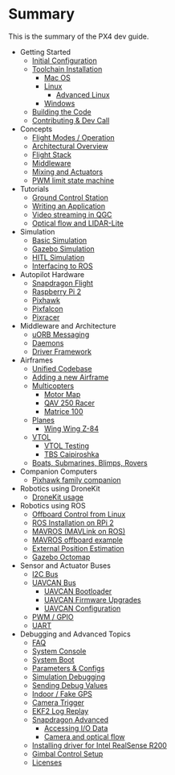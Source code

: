 # Summary

This is the summary of the PX4 dev guide.

* Getting Started
  * [Initial Configuration](starting-initial-config.md)
  * [Toolchain Installation](starting-installing.md)
    * [Mac OS](starting-installing-mac.md)
    * [Linux](starting-installing-linux.md)
      * [Advanced Linux](starting-installing-linux-boutique.md)
    * [Windows](starting-installing-windows.md)
  * [Building the Code](starting-building.md)
  * [Contributing & Dev Call](starting-contributing.md)
* Concepts
  * [Flight Modes / Operation](concept-flight-modes.md)
  * [Architectural Overview](concept-architecture.md)
  * [Flight Stack](concept-flight-stack.md)
  * [Middleware](concept-middleware.md)
  * [Mixing and Actuators](concept-mixing.md)
  * [PWM limit state machine](concept-pwm_limit.md)
* Tutorials
  * [Ground Control Station](qgroundcontrol-intro.md)
  * [Writing an Application](tutorial-hello-sky.md)
  * [Video streaming in QGC](advanced-videostreaming-qgc.md)
  * [Optical flow and LIDAR-Lite](flow_lidar_inav_setup.md)
* Simulation
  * [Basic Simulation](simulation-sitl.md)
  * [Gazebo Simulation](simulation-gazebo.md)
  * [HITL Simulation](simulation-hitl.md)
  * [Interfacing to ROS](simulation-ros-interface.md)
* Autopilot Hardware
  * [Snapdragon Flight](hardware-snapdragon.md)
  * [Raspberry Pi 2](hardware-pi2.md)
  * [Pixhawk](hardware-pixhawk.md)
  * [Pixfalcon](hardware-pixfalcon.md)
  * [Pixracer](hardware-pixracer.md)
* Middleware and Architecture
  * [uORB Messaging](advanced-uorb.md)
  * [Daemons](architecture-daemon.md)
  * [Driver Framework](advanced-drivers.md)
* Airframes
  * [Unified Codebase](airframes-architecture.md)
  * [Adding a new Airframe](airframes-adding-a-new-frame.md)
  * [Multicopters](airframes-multicopter.md)
    * [Motor Map](airframes-motor-map.md)
    * [QAV 250 Racer](airframes-multicopter-qav250.md)
    * [Matrice 100](airframes-multicopter-matrice100.md)
  * [Planes](airframes-plane.md)
    * [Wing Wing Z-84](airframes-plane-wing-z-84.md)
  * [VTOL](airframes-vtol.md)
    * [VTOL Testing](airframes-vtol-testing.md)
    * [TBS Caipiroshka](airframes-vtol-caipiroshka.md)
  * [Boats, Submarines, Blimps, Rovers](airframes-experimental.md)
* Companion Computers
  * [Pixhawk family companion](pixhawk-companion-computer.md)
* Robotics using DroneKit
  * [DroneKit usage](dronekit-example.md)
* Robotics using ROS
  * [Offboard Control from Linux](offboard-control.md)
  * [ROS Installation on RPi 2](ros-raspberrypi-installation.md)
  * [MAVROS (MAVLink on ROS)](ros-mavros-installation.md)
  * [MAVROS offboard example](ros-mavros-offboard.md)
  * [External Position Estimation](external-position.md)
  * [Gazebo Octomap](simulation-gazebo-octomap.md)
* Sensor and Actuator Buses
  * [I2C Bus](i2c-intro.md)
  * [UAVCAN Bus](uavcan-intro.md)
    * [UAVCAN Bootloader](uavcan-bootloader-installation.md)
    * [UAVCAN Firmware Upgrades](uavcan-node-firmware.md)
    * [UAVCAN Configuration](uavcan-node-enumeration.md)
  * [PWM / GPIO](pwm-gpio-intro.md)
  * [UART](uart-intro.md)
* Debugging and Advanced Topics
  * [FAQ](advanced-faq.md)
  * [System Console](advanced-system-console.md)
  * [System Boot](advanced-system-startup.md)
  * [Parameters & Configs](advanced-configurations.md)
  * [Simulation Debugging](simulation-debugging.md)
  * [Sending Debug Values](advanced-debug-values.md)
  * [Indoor / Fake GPS](advanced-fake-gps.md)
  * [Camera Trigger](advanced-camera-trigger.md)
  * [EKF2 Log Replay](ekf2_log_replay.md)
  * [Snapdragon Advanced](advanced-snapdragon.md)
    * [Accessing I/O Data](advanced-accessing-io-data.md)
    * [Camera and optical flow](advanced-snapdragon_camera.md)
  * [Installing driver for Intel RealSense R200](advanced-realsense_intel.md)
  * [Gimbal Control Setup](advanced-gimbal-control.md)
  * [Licenses](advanced-licenses.md)
